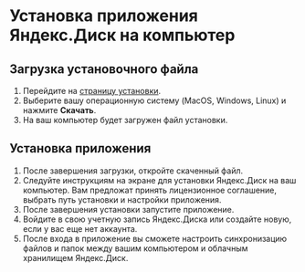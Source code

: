 # Установка приложения Яндекс.Диск на компьютер

## Загрузка установочного файла

1. Перейдите на [страницу установки](https://disk.yandex.ru/promo/download).
2. Выберите вашу операционную систему (MacOS, Windows, Linux) и нажмите **Скачать**.
3. На ваш компьютер будет загружен файл установки.

## Установка приложения

1. После завершения загрузки, откройте скаченный файл.
2. Следуйте инструкциям на экране для установки Яндекс.Диск на ваш компьютер. Вам предложат принять лицензионное соглашение, выбрать путь установки и настройки приложения.
3. После завершения установки запустите приложение.
4. Войдите в свою учетную запись Яндекс.Диска или создайте новую, если у вас еще нет аккаунта.
5. После входа в приложение вы сможете настроить синхронизацию файлов и папок между вашим компьютером и облачным хранилищем Яндекс.Диск.
